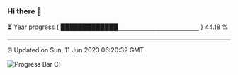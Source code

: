 ### Hi there 👋

⏳ Year progress { █████████████▁▁▁▁▁▁▁▁▁▁▁▁▁▁▁▁▁ } 44.18 %

---

⏰ Updated on Sun, 11 Jun 2023 06:20:32 GMT

![Progress Bar CI](https://github.com/ZhaoGui/ZhaoGui/workflows/Progress%20Bar%20CI/badge.svg)
